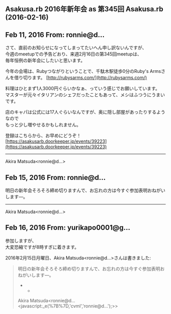 ## Asakusa.rb 2016年新年会 as 第345回 Asakusa.rb (2016-02-16)

## Feb 11, 2016 From: ronnie@d...

さて、直前のお知らせになってしまってたいへん申し訳ないんですが、  
今週のmeetupでの予告どおり、来週2月16日の第345回meetupは、  
毎年恒例の新年会にしたいと思います。

今年の会場は、Rubyつながりということで、千駄木駅徒歩0分のRuby's Armsさんを借り切ります。 [http://rubysarms.com/](http://rubysarms.com/)

料理はひとまず1人3000円ぐらいかなぁ、っていう感じでお願いしています。  
マスターが元々イタリアンのシェフだったこともあって、メシはふつうにうまいです。

店のキャパは公式には17人ぐらいなんですが、奥に隠し部屋があったりするようなので  
もっと少し増やせるかもしれません。

登録はこちらから、お早めにどうぞ！ [https://asakusarb.doorkeeper.jp/events/39223](https://asakusarb.doorkeeper.jp/events/39223)

* * *

Akira Matsuda\<ronnie@d...\>

## Feb 15, 2016 From: ronnie@d...

明日の新年会そろそろ締め切りますんで、お忘れの方は今すぐ参加表明おねがいします―。

* * *

Akira Matsuda\<ronnie@d...\>

## Feb 16, 2016 From: yurikapo0001@g...

参加しますが、  
大変恐縮ですが8時すぎに着きます。

2016年2月15日月曜日、Akira Matsuda\<ronnie@d...\>さんは書きました:

> 明日の新年会そろそろ締め切りますんで、お忘れの方は今すぐ参加表明おねがいします―。
> 
> - -
> 
> Akira Matsuda\<ronnie@d... \<javascript:\_e(%7B%7D,'cvml','ronnie@d...');\>\>
